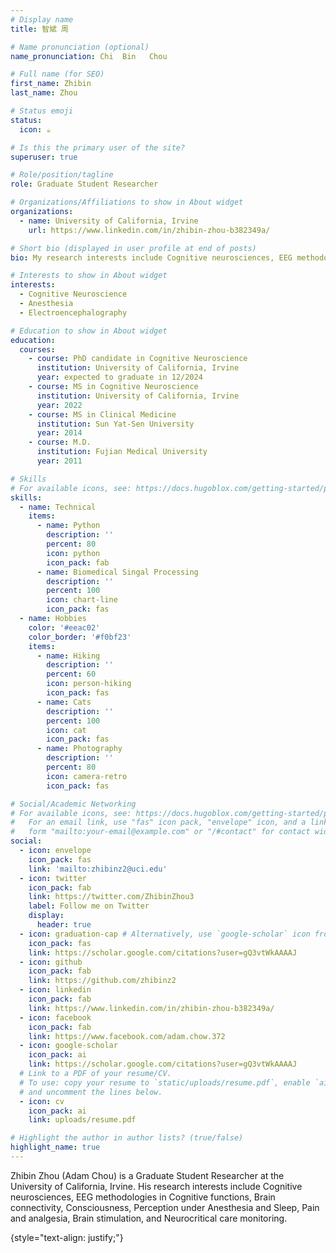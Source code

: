 ```yaml
---
# Display name
title: 智斌 周

# Name pronunciation (optional)
name_pronunciation: Chi  Bin   Chou

# Full name (for SEO)
first_name: Zhibin
last_name: Zhou

# Status emoji
status:
  icon: ☕️

# Is this the primary user of the site?
superuser: true

# Role/position/tagline
role: Graduate Student Researcher

# Organizations/Affiliations to show in About widget
organizations:
  - name: University of California, Irvine
    url: https://www.linkedin.com/in/zhibin-zhou-b382349a/

# Short bio (displayed in user profile at end of posts)
bio: My research interests include Cognitive neurosciences, EEG methodologies in Cognitive functions, Brain connectivity, Consciousness, Perception under Anesthesia and Sleep, Pain and analgesia, Brain stimulation, and Neurocritical care monitoring.

# Interests to show in About widget
interests:
  - Cognitive Neuroscience
  - Anesthesia
  - Electroencephalography

# Education to show in About widget
education:
  courses:
    - course: PhD candidate in Cognitive Neuroscience
      institution: University of California, Irvine
      year: expected to graduate in 12/2024
    - course: MS in Cognitive Neuroscience
      institution: University of California, Irvine
      year: 2022
    - course: MS in Clinical Medicine
      institution: Sun Yat-Sen University
      year: 2014
    - course: M.D.
      institution: Fujian Medical University
      year: 2011

# Skills
# For available icons, see: https://docs.hugoblox.com/getting-started/page-builder/#icons
skills:
  - name: Technical
    items:
      - name: Python
        description: ''
        percent: 80
        icon: python
        icon_pack: fab
      - name: Biomedical Singal Processing
        description: ''
        percent: 100
        icon: chart-line
        icon_pack: fas
  - name: Hobbies
    color: '#eeac02'
    color_border: '#f0bf23'
    items:
      - name: Hiking
        description: ''
        percent: 60
        icon: person-hiking
        icon_pack: fas
      - name: Cats
        description: ''
        percent: 100
        icon: cat
        icon_pack: fas
      - name: Photography
        description: ''
        percent: 80
        icon: camera-retro
        icon_pack: fas

# Social/Academic Networking
# For available icons, see: https://docs.hugoblox.com/getting-started/page-builder/#icons
#   For an email link, use "fas" icon pack, "envelope" icon, and a link in the
#   form "mailto:your-email@example.com" or "/#contact" for contact widget.
social:
  - icon: envelope
    icon_pack: fas
    link: 'mailto:zhibinz2@uci.edu'
  - icon: twitter
    icon_pack: fab
    link: https://twitter.com/ZhibinZhou3
    label: Follow me on Twitter
    display:
      header: true
  - icon: graduation-cap # Alternatively, use `google-scholar` icon from `ai` icon pack
    icon_pack: fas
    link: https://scholar.google.com/citations?user=gQ3vtWkAAAAJ
  - icon: github
    icon_pack: fab
    link: https://github.com/zhibinz2
  - icon: linkedin
    icon_pack: fab
    link: https://www.linkedin.com/in/zhibin-zhou-b382349a/
  - icon: facebook
    icon_pack: fab
    link: https://www.facebook.com/adam.chow.372
  - icon: google-scholar
    icon_pack: ai
    link: https://scholar.google.com/citations?user=gQ3vtWkAAAAJ
  # Link to a PDF of your resume/CV.
  # To use: copy your resume to `static/uploads/resume.pdf`, enable `ai` icons in `params.yaml`,
  # and uncomment the lines below.
  - icon: cv
    icon_pack: ai
    link: uploads/resume.pdf

# Highlight the author in author lists? (true/false)
highlight_name: true
---
```


Zhibin Zhou (Adam Chou) is a Graduate Student Researcher at the University of California, Irvine. His research interests include Cognitive neurosciences, EEG methodologies in Cognitive functions, Brain connectivity, Consciousness, Perception under Anesthesia and Sleep, Pain and analgesia, Brain stimulation, and Neurocritical care monitoring.

{style="text-align: justify;"}

